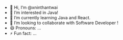 - 👋 Hi, I’m @xninthantwai
- 👀 I’m interested in Java!
- 🌱 I’m currently learning Java and React.
- 💞️ I’m looking to collaborate with Software Developer !
- 😄 Pronouns: ...
- ⚡ Fun fact: ...

<!---
xninthantwai/xninthantwai is a ✨ special ✨ repository because its `README.md` (this file) appears on your GitHub profile.
You can click the Preview link to take a look at your changes.
--->
